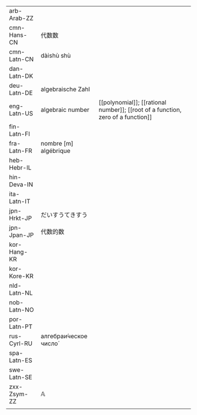 | | | |
|-|-|-|
| arb-Arab-ZZ |  |  |
| cmn-Hans-CN | 代数数 |  |
| cmn-Latn-CN | dàishù shù |  |
| dan-Latn-DK |  |  |
| deu-Latn-DE | algebraische Zahl |  |
| eng-Latn-US | algebraic number | [[polynomial]]; [[rational number]]; [[root of a function, zero of a function]] |
| fin-Latn-FI |  |  |
| fra-Latn-FR | nombre [m] algébrique |  |
| heb-Hebr-IL |  |  |
| hin-Deva-IN |  |  |
| ita-Latn-IT |  |  |
| jpn-Hrkt-JP | だいすうてきすう |  |
| jpn-Jpan-JP | 代数的数 |  |
| kor-Hang-KR |  |  |
| kor-Kore-KR |  |  |
| nld-Latn-NL |  |  |
| nob-Latn-NO |  |  |
| por-Latn-PT |  |  |
| rus-Cyrl-RU | алгебраи́ческое число́ |  |
| spa-Latn-ES |  |  |
| swe-Latn-SE |  |  |
| zxx-Zsym-ZZ | 𝔸 |  |
|  |  |  |
